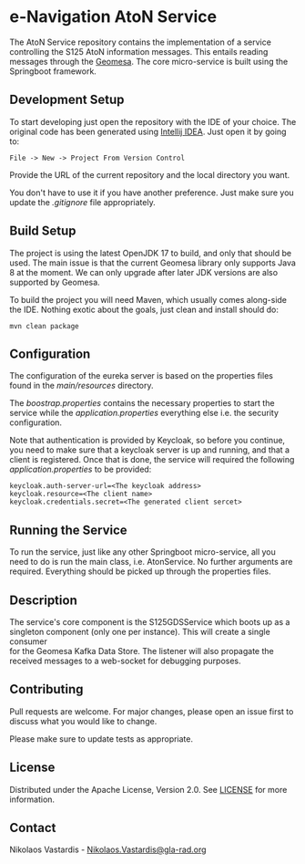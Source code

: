 # e-Navigation AtoN Service
The AtoN Service repository contains the implementation of a service
controlling the S125 AtoN information messages. This entails reading messages
through the [Geomesa](https://www.geomesa.org/documentation/stable/index.html).
The core micro-service is built using the Springboot framework.

## Development Setup
To start developing just open the repository with the IDE of your choice. The
original code has been generated using
[Intellij IDEA](https://www.jetbrains.com/idea). Just open it by going to:

    File -> New -> Project From Version Control

Provide the URL of the current repository and the local directory you want.

You don't have to use it if you have another preference. Just make sure you
update the *.gitignore* file appropriately.

## Build Setup
The project is using the latest OpenJDK 17 to build, and only that should be
used. The main issue is that the current Geomesa library only supports Java 8
at the moment. We can only upgrade after later JDK versions are also supported
by Geomesa.

To build the project you will need Maven, which usually comes along-side the
IDE. Nothing exotic about the goals, just clean and install should do:

    mvn clean package

## Configuration
The configuration of the eureka server is based on the properties files found
in the *main/resources* directory.

The *boostrap.properties* contains the necessary properties to start the service
while the *application.properties* everything else i.e. the security
configuration.

Note that authentication is provided by Keycloak, so before you continue, you
need to make sure that a keycloak server is up and running, and that a client
is registered. Once that is done, the service will required the following
*application.properties* to be provided:

    keycloak.auth-server-url=<The keycloak address>
    keycloak.resource=<The client name>
    keycloak.credentials.secret=<The generated client sercet>

## Running the Service
To run the service, just like any other Springboot micro-service, all you need
to do is run the main class, i.e. AtonService. No further arguments are
required. Everything should be picked up through the properties files.

## Description
The service's core component is  the S125GDSService which boots up as a 
singleton component (only one per instance). This will create a single consumer  
for the Geomesa Kafka Data Store. The listener will also propagate the received 
messages to a web-socket for debugging purposes.

## Contributing
Pull requests are welcome. For major changes, please open an issue first to
discuss what you would like to change.

Please make sure to update tests as appropriate.

## License
Distributed under the Apache License, Version 2.0. See [LICENSE](./LICENSE) for
more information.

## Contact
Nikolaos Vastardis - Nikolaos.Vastardis@gla-rad.org



